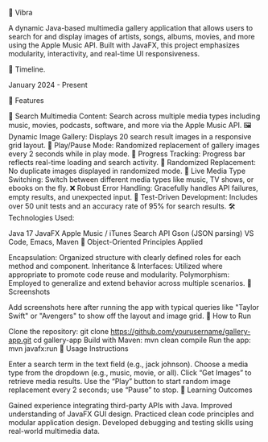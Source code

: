 🎨 Vibra

A dynamic Java-based multimedia gallery application that allows users to search for and display images of artists, songs, albums, movies, and more using the Apple Music API. Built with JavaFX, this project emphasizes modularity, interactivity, and real-time UI responsiveness.

📅 Timeline.

January 2024 - Present 

🚀 Features

🔎 Search Multimedia Content: Search across multiple media types including music, movies, podcasts, software, and more via the Apple Music API.
🖼️ Dynamic Image Gallery: Displays 20 search result images in a responsive grid layout.
🔁 Play/Pause Mode: Randomized replacement of gallery images every 2 seconds while in play mode.
📶 Progress Tracking: Progress bar reflects real-time loading and search activity.
🎲 Randomized Replacement: No duplicate images displayed in randomized mode.
🔄 Live Media Type Switching: Switch between different media types like music, TV shows, or ebooks on the fly.
❌ Robust Error Handling: Gracefully handles API failures, empty results, and unexpected input.
🧪 Test-Driven Development: Includes over 50 unit tests and an accuracy rate of 95% for search results.
🛠️ Technologies Used:

Java 17
JavaFX
Apple Music / iTunes Search API
Gson (JSON parsing)
VS Code, Emacs, Maven
🔧 Object-Oriented Principles Applied

Encapsulation: Organized structure with clearly defined roles for each method and component.
Inheritance & Interfaces: Utilized where appropriate to promote code reuse and modularity.
Polymorphism: Employed to generalize and extend behavior across multiple scenarios.
📸 Screenshots

Add screenshots here after running the app with typical queries like "Taylor Swift" or "Avengers" to show off the layout and image grid.
🧪 How to Run

Clone the repository:
git clone https://github.com/yourusername/gallery-app.git
cd gallery-app
Build with Maven:
mvn clean compile
Run the app:
mvn javafx:run
📝 Usage Instructions

Enter a search term in the text field (e.g., jack johnson).
Choose a media type from the dropdown (e.g., music, movie, or all).
Click “Get Images” to retrieve media results.
Use the “Play” button to start random image replacement every 2 seconds; use “Pause” to stop.
🧠 Learning Outcomes

Gained experience integrating third-party APIs with Java.
Improved understanding of JavaFX GUI design.
Practiced clean code principles and modular application design.
Developed debugging and testing skills using real-world multimedia data.
